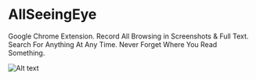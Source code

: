 AllSeeingEye
============

Google Chrome Extension. Record All Browsing in Screenshots &amp; Full Text. Search For Anything At Any Time. Never Forget Where You Read Something. 

![Alt text](/../screenshots/screenshot01.png?raw=true "sample")

